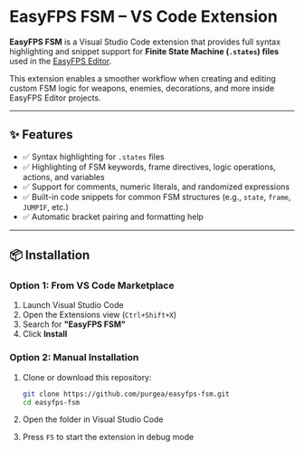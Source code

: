 # EasyFPS FSM – VS Code Extension

**EasyFPS FSM** is a Visual Studio Code extension that provides full syntax highlighting and snippet support for **Finite State Machine (`.states`) files** used in the [EasyFPS Editor](https://pixelwolf.net/efpse/wiki/index.php?title=FSM).

This extension enables a smoother workflow when creating and editing custom FSM logic for weapons, enemies, decorations, and more inside EasyFPS Editor projects.

---

## ✨ Features

- ✅ Syntax highlighting for `.states` files  
- ✅ Highlighting of FSM keywords, frame directives, logic operations, actions, and variables  
- ✅ Support for comments, numeric literals, and randomized expressions  
- ✅ Built-in code snippets for common FSM structures (e.g., `state`, `frame`, `JUMPIF`, etc.)  
- ✅ Automatic bracket pairing and formatting help  

---

## 📦 Installation

### Option 1: From VS Code Marketplace

1. Launch Visual Studio Code
2. Open the Extensions view (`Ctrl+Shift+X`)
3. Search for **"EasyFPS FSM"**
4. Click **Install**

### Option 2: Manual Installation

1. Clone or download this repository:
   ```bash
   git clone https://github.com/purgea/easyfps-fsm.git
   cd easyfps-fsm
   ```

2. Open the folder in Visual Studio Code
3. Press `F5` to start the extension in debug mode